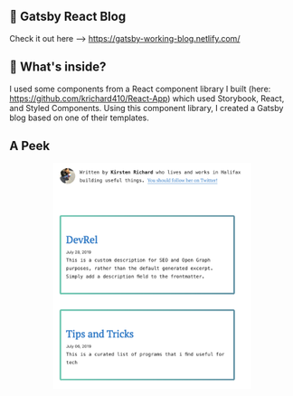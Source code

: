 
## 🚀 Gatsby React Blog

Check it out here --> https://gatsby-working-blog.netlify.com/ 


## 🧐 What's inside?

I used some components from a React component library I built (here: https://github.com/krichard410/React-App) which used Storybook, React, and Styled Components. Using this component library, I created a Gatsby blog based on one of their templates.

## A Peek

<p align="center">
  <img src="Screen Shot 2019-08-26 at 2.37.43 PM.png" width="350" title="hover text">
</p>
